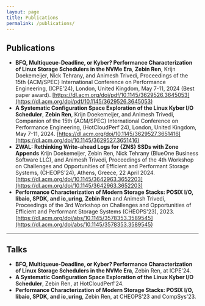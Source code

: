 ```yaml
---
layout: page
title: Publications
permalink: /publications/
---
```


## Publications
 
 * **BFQ, Multiqueue-Deadline, or Kyber? Performance Characterization of Linux Storage Schedulers in the NVMe Era**, **Zebin Ren**, Krijn Doekemeijer, Nick Tehrany, and Animesh Trivedi, Proceedings of the 15th {ACM/SPEC} International Conference on Performance  Engineering, (ICPE'24), London, United Kingdom, May 7-11, 2024 (Best paper award). [https://dl.acm.org/doi/pdf/10.1145/3629526.3645053](https://dl.acm.org/doi/pdf/10.1145/3629526.3645053)
 * **A Systematic Configuration Space Exploration of the Linux Kyber I/O Scheduler**, **Zebin Ren**, Krijn Doekemeijer, and Animesh Trivedi, Companion of the 15th {ACM/SPEC} International Conference on Performance Engineering, (HotCloudPerf'24), London, United Kingdom, May 7-11, 2024. [https://dl.acm.org/doi/10.1145/3629527.3651416](https://dl.acm.org/doi/10.1145/3629527.3651416)
 * **ZWAL: Rethinking Write-ahead Logs for {ZNS} SSDs with Zone Appends** Krijn Doekemeijer, Zebin Ren, Nick Tehrany (BlueOne Business Software LLC), and Animesh Trivedi, Proceedings of the 4th Workshop on Challenges and Opportunities of Efficient and Performant Storage Systems, (CHEOPS'24), Athens, Greece, 22 April 2024. [https://dl.acm.org/doi/10.1145/3642963.3652203](https://dl.acm.org/doi/10.1145/3642963.3652203)
 * **Performance Characterization of Modern Storage Stacks: POSIX I/O, libaio, SPDK, and io_uring**, **Zebin Ren** and Animesh Trivedi, Proceedings of the 3rd Workshop on Challenges and Opportunities of Efficient and Performant Storage Systems (CHEOPS'23), 2023. [https://dl.acm.org/doi/abs/10.1145/3578353.3589545](https://dl.acm.org/doi/abs/10.1145/3578353.3589545)

<hr>

## Talks

 * **BFQ, Multiqueue-Deadline, or Kyber? Performance Characterization of Linux Storage Schedulers in the NVMe Era**, Zebin Ren, at ICPE'24.
 * **A Systematic Configuration Space Exploration of the Linux Kyber I/O Scheduler**, Zebin Ren, at HotCloudPerf'24.
 * **Performance Characterization of Modern Storage Stacks: POSIX I/O, libaio, SPDK, and io_uring**, Zebin Ren, at CHEOPS'23 and CompSys'23.